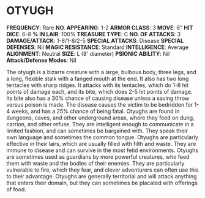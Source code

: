 # OTYUGH

**FREQUENCY**: Rare
**NO. APPEARING**: 1-2
**ARMOR CLASS**: 3
**MOVE**: 6"
**HIT DICE**: 6-8
**% IN LAIR**: 100%
**TREASURE TYPE**: C
**NO. OF ATTACKS**: 3
**DAMAGE/ATTACK**: 1-8/1-8/2-5
**SPECIAL ATTACKS**: Disease
**SPECIAL DEFENSES**: Nil
**MAGIC RESISTANCE**: Standard
**INTELLIGENCE**: Average
**ALIGNMENT**: Neutral
**SIZE**: L (8' diameter)
**PSIONIC ABILITY**: Nil
**Attack/Defense Modes**: Nil

The otyugh is a bizarre creature with a large, bulbous body, three legs, and a long, flexible stalk with a fanged mouth at the end. It also has two long tentacles with sharp ridges. It attacks with its tentacles, which do 1-8 hit points of damage each, and its bite, which does 2-5 hit points of damage. Its bite also has a 30% chance of causing disease unless a saving throw versus poison is made. The disease causes the victim to be bedridden for 1-4 weeks, and has a 25% chance of being fatal. Otyughs are found in dungeons, caves, and other underground areas, where they feed on dung, carrion, and other refuse. They are intelligent enough to communicate in a limited fashion, and can sometimes be bargained with. They speak their own language and sometimes the common tongue. Otyughs are particularly effective in their lairs, which are usually filled with filth and waste. They are immune to disease and can survive in the most fetid environments. Otyughs are sometimes used as guardians by more powerful creatures, who feed them with waste and the bodies of their enemies. They are particularly vulnerable to fire, which they fear, and clever adventurers can often use this to their advantage. Otyughs are generally territorial and will attack anything that enters their domain, but they can sometimes be placated with offerings of food.
